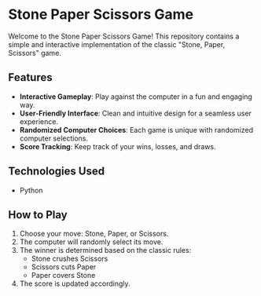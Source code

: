 
# Stone Paper Scissors Game

Welcome to the Stone Paper Scissors Game! This repository contains a simple and interactive implementation of the classic "Stone, Paper, Scissors" game.

## Features

- **Interactive Gameplay**: Play against the computer in a fun and engaging way.
- **User-Friendly Interface**: Clean and intuitive design for a seamless user experience.
- **Randomized Computer Choices**: Each game is unique with randomized computer selections.
- **Score Tracking**: Keep track of your wins, losses, and draws.

## Technologies Used

- Python


## How to Play

1. Choose your move: Stone, Paper, or Scissors.
2. The computer will randomly select its move.
3. The winner is determined based on the classic rules:
   - Stone crushes Scissors
   - Scissors cuts Paper
   - Paper covers Stone
4. The score is updated accordingly.



